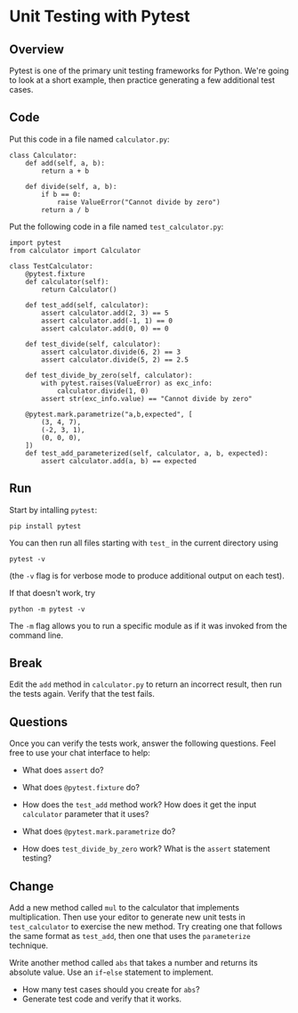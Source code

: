 # Unit Testing with Pytest

## Overview

Pytest is one of the primary unit testing frameworks for Python. We're going to look at a short example, then practice generating a few additional test cases.

## Code

Put this code in a file named `calculator.py`:
```
class Calculator:
    def add(self, a, b):
        return a + b
    
    def divide(self, a, b):
        if b == 0:
            raise ValueError("Cannot divide by zero")
        return a / b
```

Put the following code in a file named `test_calculator.py`:
```
import pytest
from calculator import Calculator

class TestCalculator:
    @pytest.fixture
    def calculator(self):
        return Calculator()
    
    def test_add(self, calculator):
        assert calculator.add(2, 3) == 5
        assert calculator.add(-1, 1) == 0
        assert calculator.add(0, 0) == 0
    
    def test_divide(self, calculator):
        assert calculator.divide(6, 2) == 3
        assert calculator.divide(5, 2) == 2.5
        
    def test_divide_by_zero(self, calculator):
        with pytest.raises(ValueError) as exc_info:
            calculator.divide(1, 0)
        assert str(exc_info.value) == "Cannot divide by zero"
    
    @pytest.mark.parametrize("a,b,expected", [
        (3, 4, 7),
        (-2, 3, 1),
        (0, 0, 0),
    ])
    def test_add_parameterized(self, calculator, a, b, expected):
        assert calculator.add(a, b) == expected
```

## Run

Start by intalling `pytest`:
```
pip install pytest
```

You can then run all files starting with `test_` in the current directory using
```
pytest -v
```
(the `-v` flag is for verbose mode to produce additional output on each test).

If that doesn't work, try
```
python -m pytest -v
```
The `-m` flag allows you to run a specific module as if it was invoked from the command line.

## Break

Edit the `add` method in `calculator.py` to return an incorrect result, then run the tests again. Verify that the test fails.


## Questions

Once you can verify the tests work, answer the following questions. Feel free to use your chat interface to help:

- What does `assert` do?

- What does `@pytest.fixture` do?

- How does the `test_add` method work? How does it get the input `calculator` parameter that it uses?

- What does `@pytest.mark.parametrize` do?

- How does `test_divide_by_zero` work? What is the `assert` statement testing?


## Change

Add a new method called `mul` to the calculator that implements multiplication. Then use your editor to generate new unit tests in `test_calculator` to exercise the new method. Try creating one that follows the same format as `test_add`, then one that uses the `parameterize` technique.

Write another method called `abs` that takes a number and returns its absolute value. Use an `if`-`else` statement to implement.

- How many test cases should you create for `abs`?
- Generate test code and verify that it works.
